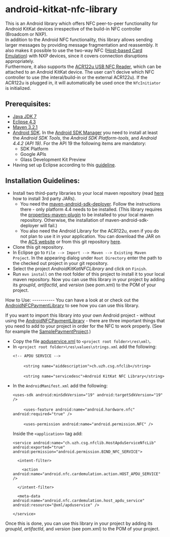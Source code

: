 android-kitkat-nfc-library
==========================

This is an Android library which offers NFC peer-to-peer functionality for Android KitKat devices irrespective of the build-in NFC controller (Broadcom or NXP).<br>
In addition to the Android NFC functionality, this library allows sending larger messages by providing message fragmentation and reassembly. It also makes it possible to use the two-way NFC (<a href="https://developer.android.com/guide/topics/connectivity/nfc/hce.html">Host-based Card Emulation</a>) with NXP devices, since it covers connection disruptions appropriately.<br>
Furthermore, it also supports the <a href="http://www.acs.com.hk/en/products/3/acr122u-usb-nfc-reader/">ACR122u USB NFC Reader</a>, which can be attached to an Android KitKat device. The user can't decive which NFC controller to use (the interal/build-in or the external ACR122u). If the ACR122u is plugged in, it will automatically be used once the <code>NfcInitiator</code> is initialized.

Prerequisites:
--------------
<ul>
  <li><a href="http://www.oracle.com/technetwork/java/javase/downloads/index.html">Java JDK 7</a></li>
  <li><a href="http://www.eclipse.org/downloads/">Eclipse 4.3</a></li>
  <li><a href="http://maven.apache.org/download.cgi">Maven 3.2.1</a></li>
  <li><a href="http://developer.android.com/sdk/index.html">Android SDK</a>. In the <a href="http://developer.android.com/tools/help/sdk-manager.html">Android SDK Manager</a> you need to install at least the <i>Android SDK Tools</i>, the <i>Android SDK Platform-tools</i>, and <i>Android 4.4.2 (API 19)</i>. For the API 19 the following items are mandatory:
    <ul>
      <li>SDK Platform</li>
      <li>Google APIs</li>
      <li>Glass Development Kit Preview</li>
    </ul>
  </li>
  <li>Having set up Eclipse according to this <a href="http://developer.android.com/sdk/installing/index.html">guideline</a>.</li>
</ul>

Installation Guidelines:
------------------------
<ul>
  <li>
    Install two third-party libraries to your local maven repository (read <a href="http://maven.apache.org/guides/mini/guide-3rd-party-jars-local.html">here</a> how to install 3rd party JARs).
    <ul>
      <li>You need the <a href="https://github.com/mosabua/maven-android-sdk-deployer">maven-android-sdk-deployer</a>. Follow the instructions there - only platform 4.4 needs to be installed. (This library requires the <a href="http://search.maven.org/#artifactdetails%7Corg.codehaus.mojo%7Cproperties-maven-plugin%7C1.0-alpha-2%7Cmaven-plugin">properties-maven-plugin</a> to be installed to your local maven repository. Otherwise, the installation of maven-android-sdk-deployer will fail.)</li>
      <li>You also need the Android Library for the ACR122u, even if you do not plan to use it in your application. You can download the JAR on the <a href="http://www.acs.com.hk/download-driver/2989/ACS-Unified-LIB-Android-111-P.zip">ACS website</a> or from this git repository <a href="https://github.com/jetonmemeti/android-kitkat-nfc-library/blob/master/acssmc-1.1.1.jar">here</a>.</li>
    </ul>
  </li>
  <li>Clone this git repository.</li>
  <li>In Eclipse go to <code>File --> Import --> Maven --> Existing Maven Project</code>. In the appearing dialog under <code>Root Directory</code> enter the path to the checked out project in your git repository.</li>
  <li>Select the project <i>AndroidKitKatNFCLibrary</i> and click on <code>Finish</code>.</li>
  <li>Run <code>mvn install</code> on the root folder of this project to install it to your local maven repository. Now you can use this library in your project by adding its <i>groupId</i>, <i>artifactId</i>, and <i>version</i> (see pom.xml) to the POM of your project.</li>
</ul>
How to Use:
-----------
You can have a look at or check out the <a href="https://github.com/jetonmemeti/android-nfc-payment-library">AndroidNFCPaymentLibrary</a> to see how you can use this library.

If you want to import this library into your own Android project - without using the <a href="https://github.com/jetonmemeti/android-nfc-payment-library">AndroidNFCPaymentLibrary</a> - there are three important things that you need to add to your project in order for the NFC to work properly. (See for example the <a href="https://github.com/jetonmemeti/SamplePaymentProject">SamplePaymentProject</a>.)
<ul>
  <li>Copy the file <a href="https://github.com/jetonmemeti/android-kitkat-nfc-library/blob/master/apduservice.xml">apduservice.xml</a> to <code>&lt;project root folder&gt;\res\xml\</code>.</li>
  <li>In <code>&lt;project root folder&gt;\res\values\strings.xml</code> add the following:<br>
    <pre><code>&lt;!-- APDU SERVICE --&gt;</code><br>
    <code>&lt;string name="aiddescription"&gt;ch.uzh.csg.nfclib&lt;/string&gt;</code><br>
    <code>&lt;string name="servicedesc"&gt;Android KitKat NFC Library&lt;/string&gt;</code></pre>
  </li>
  <li>In the <code>AndroidManifest.xml</code> add the following:<br>
    <pre><code>&lt;uses-sdk android:minSdkVersion="19" android:targetSdkVersion="19" /&gt;</code><br>  
    <code>&lt;uses-feature android:name="android.hardware.nfc" android:required="true" /&gt;</code><br>  
    <code>&lt;uses-permission android:name="android.permission.NFC" /&gt;</code></pre>
    Inside the <code>&lt;application&gt;</code> tag add:<br>
    <pre><code>&lt;service android:name="ch.uzh.csg.nfclib.HostApduServiceNfcLib" android:exported="true" android:permission="android.permission.BIND_NFC_SERVICE"&gt;<br>
  &lt;intent-filter&gt;<br>
    &lt;action android:name="android.nfc.cardemulation.action.HOST_APDU_SERVICE" /&gt;<br>
  &lt;/intent-filter&gt;<br>
  &lt;meta-data android:name="android.nfc.cardemulation.host_apdu_service" android:resource="@xml/apduservice" /&gt;<br>
&lt;/service&gt;</code></pre>
  </li>
</ul>

Once this is done, you can use this library in your project by adding its <i>groupId</i>, <i>artifactId</i>, and <i>version</i> (see pom.xml) to the POM of your project.
